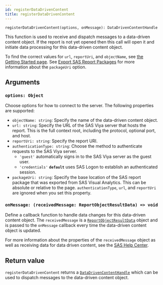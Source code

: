 ```yaml
---
id: registerDataDrivenContent
title: registerDataDrivenContent
---
```


```
registerDataDrivenContent(options, onMessage): DataDrivenContentHandle
```

This function is used to receive and dispatch messages to a data-driven content object. If the report is not yet
opened then this call will open it and initiate data processing for this data-driven content object.

To find the correct values for `url`, `reportUri`, and `objectName`, see [the Getting Started page](getting-started.md#create-a-custom-html-tag). See [Export SAS Report Packages](guides/export-report-package.md) for more information about the `packageUri` option.

## Arguments

### `options: Object`

Choose options for how to connect to the server. The following properties are supported:

- `objectName: string`: Specify the name of the data-driven content object.
- `url: string`: Specify the URL of the SAS Viya server that hosts the report. This is the full context root, including
  the protocol, optional port, and host.
- `reportUri: string`: Specify the report URI.
- `authenticationType: string`: Choose the method to authenticate requests to the SAS Viya server.
  - `'guest'` automatically signs in to the SAS Viya server as the guest user.
  - `'credentials'` <b>`default`</b> uses SAS Logon to establish an authenticated session.
- `packageUri: string`: Specify the base location of the SAS report package that was exported from SAS Visual Analytics. This can be absolute or relative to the page. `authenticationType`, `url`, and `reportUri` are ignored when you set this property.

### `onMessage: (receivedMessage: ReportObjectResultData) => void`

Define a callback function to handle data changes for this data-driven content object. The `receivedMessage` is a [`ReportObjectResultData`](ReportObjectResultData.md) object and is passed to the `onMessage` callback every time the data-driven content object is updated.

For more information about the properties of the `receivedMessage` object as well as receiving data for data driven content, see the <a target="_blank" href="https://documentation.sas.com/?cdcId=vacdc&cdcVersion=default&docsetId=varef&docsetTarget=n109mqtyl6quiun1mwfgtcn2s68b.htm#n1dce3mqdct26pn12s4yl6s3h39q">SAS Help Center</a>.

## Return value

`registerDataDrivenContent` returns a [`DataDrivenContentHandle`](api/DataDrivenContentHandle.md) which can be used to dispatch
messages to the data-driven content object.
